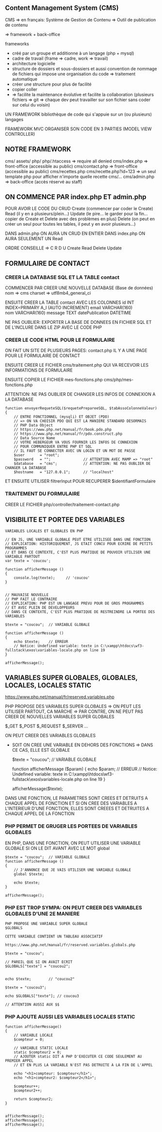 ## Content Management System (CMS)

CMS 
=> en français: Système de Gestion de Contenu
=> Outil de publication de contenu

=> framework + back-office

frameworks
* créé par un groupe et additionne à un langage (php + mysql)
* cadre de travail (frame => cadre, work => travail)
* architecture logicielle
* structure de dossiers et sous-dossiers 
    et aussi convention de nommage de fichiers
    qui impose une organisation du code
    => traitement automatique
* créer une structure pour plus de facilité
* copier coller
* => facilite la maintenance évolutive 
    et facilite la collaboration 
    (plusieurs fichiers => git => chaque dev peut travailler sur son fichier sans coder sur celui du voisin)


UN FRAMEWORK
bibliothèque de code qui s'appuie sur un (ou plusieurs) langages

FRAMEWORK MVC
ORGANISER SON CODE EN 3 PARTIES (MODEL VIEW CONTROLLER)


## NOTRE FRAMEWORK

cms/
    assets/
    php/
    php/.htaccess       => require all denied
cms/index.php           => front-office (accessible au public)
cms/contact.php         => front-office (accessible au public)
cms/recettes.php
cms/recette.php?id=123  => un seul template php pour afficher n'importe quelle recette
cms/...
cms/admin.php           => back-office (accès réservé au staff)


## ON COMMENCE PAR index.php ET admin.php

POUR AVOIR LE CODE DU CRUD
Create      (commencer par coder le Create)
Read        (il y en a plusieurs/plein...)
Update      (le pire... le garder pour la fin... copier de Create et Delete avec des problèmes en plus)
Delete      (on peut en créer un seul pour toutes les tables, il peut y en avoir plusieurs...)

DANS admin.php ON AURA UN CRUD EN ENTIER
DANS index.php ON AURA SEULEMENT UN Read

ORDRE CONSEILLE => C R D U
Create
Read
Delete
Update

## FORMULAIRE DE CONTACT

### CREER LA DATABASE SQL ET LA TABLE contact

COMMENCER PAR 
    CREER UNE NOUVELLE DATABASE (Base de données) 
    nom     => cms
    charset => utf8mb4_general_ci

ENSUITE CREER LA TABLE contact
   AVEC LES COLONNES
   id               INT             INDEX=PRIMARY       A_I (AUTO INCREMENT) 
   email            VARCHAR(160)     
   nom              VARCHAR(160) 
   message          TEXT 
   datePublication  DATETIME   

NE PAS OUBLIER: 
    EXPORTER LA BASE DE DONNEES EN FICHIER SQL 
    ET DE L'INCLURE DANS LE ZIP AVEC LE CODE PHP


### CREER LE CODE HTML POUR LE FORMULAIRE

ON FAIT UN SITE DE PLUSIEURS PAGES:
contact.php     IL Y A UNE PAGE POUR LE FORMULAIRE DE CONTACT

ENSUITE CREER LE FICHIER 
cms/traitement.php
QUI VA RECEVOIR LES INFORMATIONS DE FORMULAIRE

ENSUITE COPIER LE FICHIER mes-fonctions.php
cms/php/mes-fonctions.php

ATTENTION: NE PAS OUBLIER DE CHANGER LES INFOS DE CONNEXION A LA DATABASE

    function envoyerRequeteSQL($requetePrepareeSQL, $tabAssoColonneValeur)
    {
        // ENTRE FONCTIONNEL (mysqli) ET OBJET (PDO)
        // => ON VA CHOISIR PDO QUI EST LA MANIERE STANDARD DESORMAIS
        // PHP Data Object
        // https://www.php.net/manual/fr/book.pdo.php
        // https://www.php.net/manual/fr/pdo.construct.php
        // Data Source Name
        // VOTRE HEBERGEUR VA VOUS FOURNIR LES INFOS DE CONNEXION
        // POUR COMMUNIQUER ENTRE PHP ET SQL
        // IL FAUT SE CONNECTER AVEC UN LOGIN ET UN MOT DE PASSE
        $user       = "root";
        $password   = "";               // ATTENTION AVEC MAMP => "root"
        $database   = "cms";            // ATTENTION: NE PAS OUBLIER DE CHANGER LA DATABASE
        $hostname   = "127.0.0.1";      // "localhost"


ET ENSUITE UTILISER filtrerInput POUR RECUPERER $identifiantFormulaire


### TRAITEMENT DU FORMULAIRE

CREER LE FICHIER php/controller/traitement-contact.php


## VISIBILITE ET PORTEE DES VARIABLES


    VARIABLES LOCALES ET GLOBALES EN PHP

    // EN JS, UNE VARIABLE GLOBALE PEUT ETRE UTILISEE DANS UNE FONCTION
    // EXPLICATION: HISTORIQUEMENT, JS ETAIT CONCU POUR ECRIRE DE PETITS PROGRAMMES
    // ET DANS CE CONTEXTE, C'EST PLUS PRATIQUE DE POUVOIR UTILISER UNE VARIABLE PARTOUT
    var texte = 'coucou';

    function afficherMessage ()
    {
        console.log(texte);     // 'coucou'
    }


    // MAUVAISE NOUVELLE
    // PHP FAIT LE CONTRAIRE
    // EXPLICATION: PHP EST UN LANGAGE PREVU POUR DE GROS PROGRAMMES
    // ET AVEC PLEIN DE DEVELOPPEURS
    // DANS CE CONTEXTE, C'EST PLUS PRATIQUE DE RESTREINDRE LA PORTEE DES VARIABLES

    $texte = "coucou";  // VARIABLE GLOBALE

    function afficherMessage ()
    {
        echo $texte;    // ERREUR
        // Notice: Undefined variable: texte in C:\xampp\htdocs\wf3-fullstack\exos\variables-locale.php on line 19
    }

    afficherMessage();

## VARIABLES SUPER GLOBALES, GLOBALES, LOCALES, LOCALES STATIC

https://www.php.net/manual/fr/reserved.variables.php

PHP PROPOSE DES VARIABLES SUPER GLOBALES
=> ON PEUT LES UTILISER PARTOUT, CA MARCHE
=> PAR CONTRE, ON NE PEUT PAS CREER DE NOUVELLES VARIABLES SUPER GLOBALES

$_GET
$_POST
$_REQUEST
$_SERVER
...

ON PEUT CREER DES VARIABLES GLOBALES
* SOIT ON CREE UNE VARIABLE EN DEHORS DES FONCTIONS
    => DANS CE CAS, ELLE EST GLOBALE

    $texte = "coucou";  // VARIABLE GLOBALE

    function afficherMessage ($param)
    {
        echo $param;    // ERREUR
        // Notice: Undefined variable: texte in C:\xampp\htdocs\wf3-fullstack\exos\variables-locale.php on line 19
    }

    afficherMessage($texte);

DANS UNE FONCTION, LE PARAMETRES SONT CREES ET DETRUITS A CHAQUE APPEL DE FONCTION
ET SI ON CREE DES VARIABLES A L'INTERIEUR D'UNE FONCTION, 
ELLES SONT CREEES ET DETRUITES A CHAQUE APPEL DE LA FONCTION

### PHP PERMET DE GRUGER LES PORTEES DE VARIABLES GLOBALES

EN PHP, DANS UNE FONCTION, ON PEUT UTILISER UNE VARIABLE GLOBALE
SI ON LE DIT AVANT AVEC LE MOT global


    $texte = "coucou";  // VARIABLE GLOBALE
    function afficherMessage ()
    {
        // J'ANNONCE QUE JE VAIS UTILISER UNE VARIABLE GLOBALE
        global $texte;

        echo $texte;
    }

    afficherMessage();

### PHP EST TROP SYMPA: ON PEUT CREER DES VARIABLES GLOBALES D'UNE 2E MANIERE


    PHP PROPOSE UNE VARIABLE SUPER GLOBALE
    $GLOBALS

    CETTE VARIABLE CONTIENT UN TABLEAU ASSOCIATIF

    https://www.php.net/manual/fr/reserved.variables.globals.php

    $texte = "coucou";

    // PAREIL QUE SI ON AVAIT ECRIT
    $GLOBALS["texte"] = "coucou2";


    echo $texte;        // "coucou2"

    $texte = "coucou3";

    echo $GLOBALS["texte"]; // coucou3

    // ATTENTION AUSSI AUX $$


### PHP AJOUTE AUSSI LES VARIABLES LOCALES STATIC


    function afficherMessage()
    {
        // VARIABLE LOCALE
        $compteur = 0;
        
        // VARIABLE STATIC LOCALE
        static $compteur2 = 0;      
        // AJOUTER static DIT A PHP D'EXECUTER CE CODE SEULEMENT AU PREMIER APPEL
        // ET EN PLUS LA VARIABLE N'EST PAS DETRUITE A LA FIN DE L'APPEL

        echo "<h1>compteur: $compteur</h1>";
        echo "<h1>compteur2: $compteur2</h1>";

        $compteur++;
        $compteur2++;

        return $compteur2;
    }


    afficherMessage();
    afficherMessage();
    afficherMessage();


































